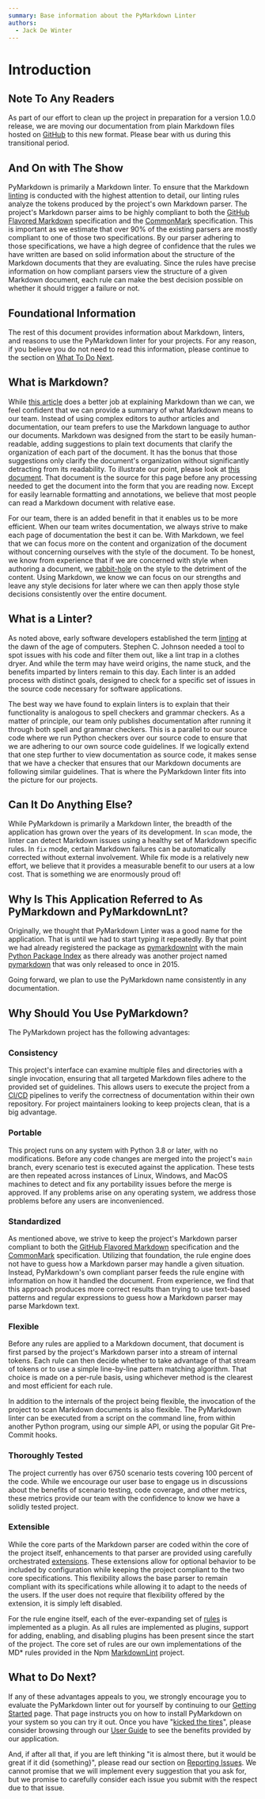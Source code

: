 ```yaml
---
summary: Base information about the PyMarkdown Linter
authors:
  - Jack De Winter
---
```


# Introduction

## Note To Any Readers

As part of our effort to clean up the project in preparation for a version 1.0.0
release, we are moving our documentation from plain Markdown files hosted on
[GitHub](https://github.com/jackdewinter/pymarkdown) to this new format. Please
bear with us during this transitional period.

## And On with The Show

PyMarkdown is primarily a Markdown linter. To ensure that the Markdown
[linting](https://en.wikipedia.org/wiki/Lint_%28software%29) is conducted with
the highest attention to detail, our linting rules analyze the tokens produced
by the project's own Markdown parser. The project's Markdown parser aims to be
highly compliant to both the
[GitHub Flavored Markdown](https://github.github.com/gfm/) specification and the
[CommonMark](https://spec.commonmark.org/) specification. This is important as
we estimate that over 90% of the existing parsers are mostly compliant to one of
those two specifications. By our parser adhering to those specifications, we
have a high degree of confidence that the rules we have written are based on
solid information about the structure of the Markdown documents that they are
evaluating. Since the rules have precise information on how compliant parsers
view the structure of a given Markdown document, each rule can make the best
decision possible on whether it should trigger a failure or not.

## Foundational Information

The rest of this document provides information about Markdown, linters, and
reasons to use the PyMarkdown linter for your projects. For any reason,
if you believe you do not need to read this information, please continue to
the section on [What To Do Next](#what-to-do-next).

## What is Markdown?

While [this article](https://www.markdownguide.org/getting-started/) does a
better job at explaining Markdown than we can, we feel confident that we can
provide a summary of what Markdown means to our team. Instead of using complex
editors to author articles and documentation, our team prefers to use the
Markdown language to author our documents. Markdown was designed from the start
to be easily human-readable, adding suggestions to plain text documents that
clarify the organization of each part of the document. It has the bonus that
those suggestions only clarify the document's organization without significantly
detracting from its readability. To illustrate our point, please look at
[this document](https://raw.githubusercontent.com/jackdewinter/pymarkdown/main/newdocs/src/index.md).
That document is the source for this page before any processing needed to get
the document into the form that you are reading now. Except for easily learnable
formatting and annotations, we believe that most people can read a Markdown
document with relative ease.

For our team, there is an added benefit in that it enables us to be more
efficient. When our team writes documentation, we always strive to make each
page of documentation the best it can be. With Markdown, we feel that we can
focus more on the content and organization of the document without concerning
ourselves with the style of the document. To be honest, we know from experience
that if we are concerned with style when authoring a document, we
[rabbit-hole](https://www.merriam-webster.com/dictionary/rabbit%20hole) on the
style to the detriment of the content. Using Markdown, we know we can focus on
our strengths and leave any style decisions for later where we can then apply
those style decisions consistently over the entire document.

## What is a Linter?

As noted above, early software developers established the term
[linting](https://en.wikipedia.org/wiki/Lint_%28software%29) at the dawn of the
age of computers. Stephen C. Johnson needed a tool to spot issues with his code
and filter them out, like a lint trap in a clothes dryer. And while the term may
have weird origins, the name stuck, and the benefits imparted by linters remain
to this day. Each linter is an added process with distinct goals, designed to
check for a specific set of issues in the source code necessary for software
applications.

The best way we have found to explain linters is to explain that their
functionality is analogous to spell checkers and grammar checkers. As a matter
of principle, our team only publishes documentation after running it through
both spell and grammar checkers. This is a parallel to our source code where we
run Python checkers over our source code to ensure that we are adhering to our
own source code guidelines. If we logically extend that one step further to view
documentation as source code, it makes sense that we have a checker that ensures
that our Markdown documents are following similar guidelines. That is where the
PyMarkdown linter fits into the picture for our projects.

## Can It Do Anything Else?

While PyMarkdown is primarily a Markdown linter, the breadth of the application
has grown over the years of its development. In `scan` mode, the linter can
detect Markdown issues using a healthy set of Markdown specific rules. In `fix`
mode, certain Markdown failures can be automatically corrected without external
involvement. While fix mode is a relatively new effort, we believe that it
provides a measurable benefit to our users at a low cost. That is something we
are enormously proud of!

## Why Is This Application Referred to As PyMarkdown and PyMarkdownLnt?

Originally, we thought that PyMarkdown Linter was a good name for the
application. That is until we had to start typing it repeatedly. By that point
we had already registered the package as
[pymarkdownlnt](https://pypi.org/project/pymarkdownlnt/) with the main
[Python Package Index](https://pypi.org/) as there already was another project
named [pymarkdown](https://pypi.org/project/pymarkdown/) that was only released
to once in 2015.

Going forward, we plan to use the PyMarkdown name consistently in any
documentation.

## Why Should You Use PyMarkdown?

The PyMarkdown project has the following advantages:

### Consistency

This project's interface can examine multiple files and directories with a
single invocation, ensuring that all targeted Markdown files adhere to the
provided set of guidelines. This allows users to execute the project from a
[CI/CD](https://en.wikipedia.org/wiki/CI/CD) pipelines to verify the correctness
of documentation within their own repository. For project maintainers looking to
keep projects clean, that is a big advantage.

### Portable

This project runs on any system with Python 3.8 or later, with no modifications.
Before any code changes are merged into the project's `main` branch, every
scenario test is executed against the application. These tests are then repeated
across instances of Linux, Windows, and MacOS machines to detect and fix any
portability issues before the merge is approved. If any problems arise on any
operating system, we address those problems before any users are inconvenienced.

### Standardized

As mentioned above, we strive to keep the project's Markdown parser compliant to
both the [GitHub Flavored Markdown](https://github.github.com/gfm/)
specification and the [CommonMark](https://spec.commonmark.org/) specification.
Utilizing that foundation, the rule engine does not have to guess how a Markdown
parser may handle a given situation. Instead, PyMarkdown's own compliant parser
feeds the rule engine with information on how it handled the document. From
experience, we find that this approach produces more correct results than trying
to use text-based patterns and regular expressions to guess how a Markdown
parser may parse Markdown text.

### Flexible

Before any rules are applied to a Markdown document, that document is first
parsed by the project's Markdown parser into a stream of internal tokens. Each
rule can then decide whether to take advantage of that stream of tokens or to
use a simple line-by-line pattern matching algorithm. That choice is made on a
per-rule basis, using whichever method is the clearest and most efficient for
each rule.

In addition to the internals of the project being flexible, the invocation of
the project to scan Markdown documents is also flexible. The PyMarkdown linter
can be executed from a script on the command line, from within another Python
program, using our simple API, or using the popular Git Pre-Commit hooks.

### Thoroughly Tested

The project currently has over 6750 scenario tests covering 100 percent of the
code. While we encourage our user base to engage us in discussions about the
benefits of scenario testing, code coverage, and other metrics, these metrics
provide our team with the confidence to know we have a solidly tested project.

### Extensible

While the core parts of the Markdown parser are coded within the core of the
project itself, enhancements to that parser are provided using carefully
orchestrated [extensions](./advanced_extensions.md).
These extensions allow for optional behavior to be included by configuration
while keeping the project compliant to the two core specifications. This
flexibility allows the base parser to remain compliant with its specifications
while allowing it to adapt to the needs of the users. If the user does not
require that flexibility offered by the extension, it is simply left disabled.

For the rule engine itself, each of the ever-expanding set of
[rules](./advanced_plugins.md) is
implemented as a plugin. As all rules are implemented as plugins, support for
adding, enabling, and disabling plugins has been present since the start of the
project. The core set of rules are our own implementations of the MD\* rules
provided in the Npm [MarkdownLint](https://github.com/markdownlint/markdownlint)
project.

## What to Do Next?

If any of these advantages appeals to you, we strongly encourage you to evaluate
the PyMarkdown linter out for yourself by continuing to our
[Getting Started](./getting-started.md) page. That page instructs you on how to
install PyMarkdown on your system so you can try it out. Once you have
"[kicked the tires](https://idioms.thefreedictionary.com/kick+the+tires)",
please consider browsing through our [User Guide](./user-guide.md) to see the
benefits provided by our application.

And, if after all that, if you are left thinking "it is almost there, but it
would be great if it did {something}", please read our section on
[Reporting Issues](./usual.md#reporting-issues). We cannot promise that we will
implement every suggestion that you ask for, but we promise to carefully
consider each issue you submit with the respect due to that issue.
